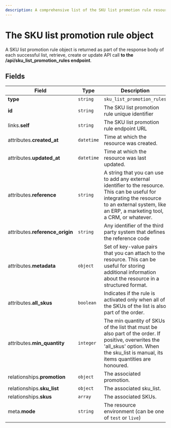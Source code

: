```yaml
---
description: A comprehensive list of the SKU list promotion rule resource's attributes and relationships.
---
```


# The SKU list promotion rule object

A SKU list promotion rule object is returned as part of the response body of each successful list, retrieve, create or update API call <b>to the /api/sku_list_promotion_rules endpoint</b>.

## Fields

| Field          | Type     | Description                                  |
| -------------- | -------- | -------------------------------------------- |
| **type**       | `string` | `sku_list_promotion_rules`                        |
| **id**         | `string` | The SKU list promotion rule unique identifier  |
| links.**self** | `string` | The SKU list promotion rule endpoint URL       |
| attributes.**created_at** | `datetime` | Time at which the resource was created. |
| attributes.**updated_at** | `datetime` | Time at which the resource was last updated. |
| attributes.**reference** | `string` | A string that you can use to add any external identifier to the resource. This can be useful for integrating the resource to an external system, like an ERP, a marketing tool, a CRM, or whatever. |
| attributes.**reference_origin** | `string` | Any identifier of the third party system that defines the reference code |
| attributes.**metadata** | `object` | Set of key-value pairs that you can attach to the resource. This can be useful for storing additional information about the resource in a structured format. |
| attributes.**all_skus** | `boolean` | Indicates if the rule is activated only when all of the SKUs of the list is also part of the order. |
| attributes.**min_quantity** | `integer` | The min quantity of SKUs of the list that must be also part of the order. If positive, overwrites the 'all_skus' option. When the sku_list is manual, its items quantities are honoured. |
| relationships.**promotion** | `object` | The associated promotion. |
| relationships.**sku_list** | `object` | The associated sku_list. |
| relationships.**skus** | `array` | The associated SKUs. |
| meta.**mode** | `string` | The resource environment \(can be one of `test` or `live`\) |

